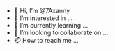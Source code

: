 - 👋 Hi, I’m @7Axanny
- 👀 I’m interested in ...
- 🌱 I’m currently learning ...
- 💞️ I’m looking to collaborate on ...
- 📫 How to reach me ...

<!---
7Axanny/7Axanny is a ✨ special ✨ repository because its `README.md` (this file) appears on your GitHub profile.
You can click the Preview link to take a look at your changes.
--->
